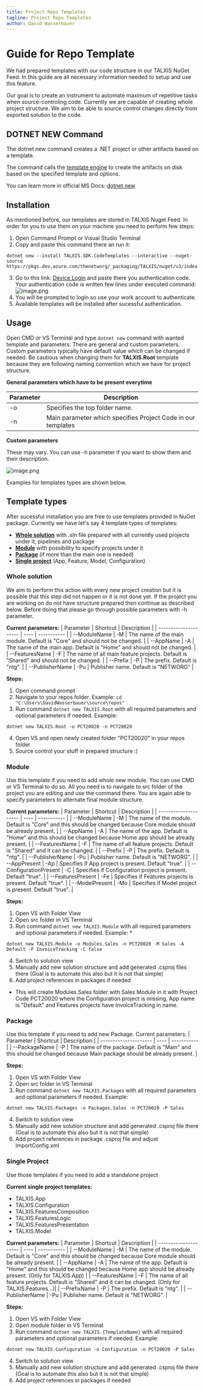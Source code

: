 ```yaml
---
title: Project Repo Templates
tagline: Project Repo Templates
author: David Wasserbauer
---
```


# **Guide for Repo Template**
We had prepared templates with our code structure in our TALXIS NuGet Feed. In this guide are all necessary information needed to setup and use this feature.

Our goal is to create an instrument to automate maximum of repetitive tasks when source-controling code. Currently we are capable of creating whole project structure. We aim to be able to source control changes directly from exported solution to the code.

## DOTNET NEW Command

The dotnet new command creates a .NET project or other artifacts based on a template.

The command calls the [template engine](https://github.com/dotnet/templating) to create the artifacts on disk based on the specified template and options.

You can learn more in official MS Docs: [dotnet new](https://docs.microsoft.com/en-us/dotnet/core/tools/dotnet-new)

## Installation

As mentioned before, our templates are stored in TALXIS Nuget Feed. In order for you to use them on your machine you need to perform few steps: 

1. Open Command Prompt or Visual Studio Terminal
2. Copy and paste this command there an run it: 

```
dotnet new --install TALXIS.SDK.CodeTemplates --interactive --nuget-source https://pkgs.dev.azure.com/thenetworg/_packaging/TALXIS/nuget/v3/index.json
```

3. Go to this link: [Device Login](https://microsoft.com/devicelogin) and paste there you authentication code. Your authentication code is written few lines under executed command:
![image.png](/.attachments/RepoTemplate/repo-template-authentication.png)
4. You will be prompted to login so use your work account to authenticate.
5. Available templates will be installed after sucessful authentication.

## Usage

Open CMD or VS Terminal and type `dotnet new` command with wanted template and parameters. There are general and custom parameters.
Custom parameters typically have default value which can be changed if needed. Be cautious when changing them for **TALXIS.Root** template because they are following naming convention which we have for project structure.

**General parameters which have to be present everytime** 

| Parameter      | Description |
| ---- | ----------- |
| -o      | Specifies the top folder name. |
| -n   | Main parameter which specifies Project Code in our templates |

**Custom parameters** 

These may vary. You can use -h parameter if you want to show them and their description.

![image.png](/.attachments/RepoTemplate/dotnet-new-help.png)

Examples for templates types are shown below.

## Template types

After sucessful installation you are free to use templates provided in NuGet package. Currently we have let's say 4 template types of templates:

- **[Whole solution](#whole-solution)** with .sln file prepared with all currently used projects under it, pipelines and package
- **[Module](#module)** with possibility to specify projects under it
- **[Package](#package)** (if more than the main one is needed)
- **[Single project](#single-project)** (App, Feature, Model, Configuration)

### Whole solution

We aim to perform this action with every new project creation but it is possible that this step did not happen or it is not done yet. If the project you are working on do not have structure prepared then continue as described below. Before doing that please go through possible parameters with -h parameter.

**Current parameters:**
| Parameter      | Shortcut | Description |
| --------------------- | ---- | ----------- |
| --ModuleName | -M | The name of the main module. Default is "Core" and should not be changed. |
| --AppName | -A | The name of the main app. Default is "Home" and should not be changed. |
| --FeaturesName | -F | The name of all main feature projects. Default is "Shared" and should not be changed. |
| --Prefix | -P | The prefix. Default is "ntg". |
| --PublisherName | -Pu | Publisher name. Default is "NETWORG" |

**Steps:**
1. Open command prompt
2. Navigate to your repos folder. Example: `cd "C:\Users\DavidWasserbauer\source\repos"`
3. Run command `dotnet new TALXIS.Root` with all required parameters and optional parameters if needed. Example: 
```
dotnet new TALXIS.Root -o PCT20020 -n PCT20020
```
4. Open VS and open newly created folder "PCT20020" in your repos folder
5. Source control your stuff in prepared structure :)

### Module

Use this template if you need to add whole new module. You can use CMD or VS Terminal to do so. All you need is to navigate to src folder of the project you are editing and use the command there. You are again able to specify parameters to alternate final module structure.

**Current parameters:**
| Parameter      | Shortcut | Description |
| --------------------- | ---- | ----------- |
| --ModuleName | -M | The name of the module. Default is "Core" and this should be changed because Core module should be already present. |
| --AppName | -A | The name of the app. Default is "Home" and this should be changed because Home app should be already present. |
| --FeaturesName | -F | The name of all feature projects. Default is "Shared" and it can be changed. |
| --Prefix | -P | The prefix. Default is "ntg". |
| --PublisherName | -Pu | Publisher name. Default is "NETWORG". |
| --AppPresent | -Ap | Specifies if App project is present. Default "true". |
| --ConfigurationPresent | -C | Specifies if Configuration project is present. Default "true". |
| --FeaturesPresent | -Fe | Specifies if Features projects is present. Default "true". |
| --ModelPresent | -Mo | Specifies if Model project is present. Default "true". |

**Steps:**
1. Open VS with Folder View
2. Open src folder in VS Terminal
3. Run command `dotnet new TALXIS.Module` with all required parameters and optional parameters if needed. Example: *
```
dotnet new TALXIS.Module -o Modules.Sales -n PCT20020 -M Sales -A Default -F InvoiceTracking -C false
```
4. Switch to solution view
5. Manually add new solution structure and add generated .csproj files there (Goal is to automate this also but it is not that simple)
6. Add project references in packages if needed

* This will create Modules.Sales folder with Sales Module in it with Project Code PCT20020 where the Configuration project is missing, App name is "Default" and Features projects have InvoiceTracking in name. 

### Package

Use this template if you need to add new Package.
Current parameters:
| Parameter      | Shortcut | Description |
| --------------------- | ---- | ----------- |
| --PackageName | -P | The name of the package. Default is "Main" and this should be changed because Main package should be already present. |

**Steps:**
1. Open VS with Folder View
2. Open src folder in VS Terminal
3. Run command `dotnet new TALXIS.Packages` with all required parameters and optional parameters if needed. Example:
```
dotnet new TALXIS.Packages -o Packages.Sales -n PCT20020 -P Sales
```
4. Switch to solution view
5. Manually add new solution structure and add generated .csproj file there (Goal is to automate this also but it is not that simple)
6. Add project references in package .csproj file and adjust ImportConfig.xml

### Single Project

Use those templates if you need to add a standalone project

**Current single project templates:**
- TALXIS.App
- TALXIS.Configuration
- TALXIS.FeaturesComposition
- TALXIS.FeaturesLogic
- TALXIS.FeaturesPresentation
- TALXIS.Model

**Current parameters:**
| Parameter      | Shortcut | Description |
| --------------------- | ---- | ----------- |
| --ModuleName | -M | The name of the module. Default is "Core" and this should be changed because Core module should be already present. |
| --AppName | -A | The name of the app. Default is "Home" and this should be changed because Home app should be already present. (Only for TALXIS.App) |
| --FeaturesName | -F | The name of all feature projects. Default is "Shared" and it can be changed. (Only for TALXIS.Features...)|
| --PrefixName | -P | The prefix. Default is "ntg". |
| --PublisherName | -Pu | Publisher name. Default is "NETWORG". |

**Steps:**
1. Open VS with Folder View
2. Open module folder in VS Terminal
3. Run command `dotnet new TALXIS.{TemplateName}` with all required parameters and optional parameters if needed. Example:
```
dotnet new TALXIS.Configuration -o Configuration -n PCT20020 -P Sales
```
4. Switch to solution view
5. Manually add new solution structure and add generated .csproj file there (Goal is to automate this also but it is not that simple)
6. Add project references in packages if needed